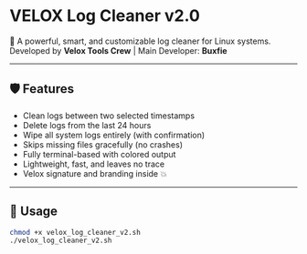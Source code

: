 # VELOX Log Cleaner v2.0

🧼 A powerful, smart, and customizable log cleaner for Linux systems.  
Developed by **Velox Tools Crew** | Main Developer: **Buxfie**

---

## 🛡️ Features

- Clean logs between two selected timestamps  
- Delete logs from the last 24 hours  
- Wipe all system logs entirely (with confirmation)  
- Skips missing files gracefully (no crashes)  
- Fully terminal-based with colored output  
- Lightweight, fast, and leaves no trace  
- Velox signature and branding inside 💥

---

## 🚀 Usage

```bash
chmod +x velox_log_cleaner_v2.sh
./velox_log_cleaner_v2.sh
